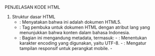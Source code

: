 PENJELASAN KODE HTML

1. Struktur dasar HTML
   - <!DOCTYPE html>: Menyatakan bahwa ini adalah dokumen HTML5.
   - <html lang="id">: Tag pembuka untuk dokumen HTML dengan atribut lang yang menunjukkan bahwa konten dalam bahasa Indonesia.
   - <head>: Bagian ini mengandung metadata, termasuk:
     - <meta charset="UTF-8">: Menentukan karakter encoding yang digunakan, yaitu UTF-8.
     - <meta name="viewport" content="width=device-width, initial-scale=1.0">: Mengatur tampilan responsif untuk perangkat mobile.
     - <title>: Judul halaman yang ditampilkan di tab browser.
     - <link rel="stylesheet" href="styles.css">: Menghubungkan file CSS eksternal untuk penataan (styling).
2. Bagian body
   - <body>: Bagian utama dari dokumen yang berisi konten yang ditampilkan.
   - <header>: Menyimpan judul utama dan navigasi.
     - <h1>: Judul utama halaman.
     - <nav>: Menyediakan navigasi utama dengan daftar tautan menggunakan <ul> (unordered list) dan <li> (list items).
3. Bagian utama (main)
   - <main>: Menyimpan konten utama halaman.
   - <section>: Mengorganisasi konten menjadi bagian-bagian yang berbeda, masing-masing dengan id unik untuk navigasi:
     - id="home": Menyambut pengunjung dengan deskripsi.
     - id="languages": Memperkenalkan bahasa-bahasa di dunia, di mana setiap bahasa dijelaskan dalam <div class="language">.
         - <h3>: Subjudul untuk setiap bahasa dengan tautan yang mengarah ke bagian tertentu di halaman.
         - <img>: Menampilkan gambar terkait dengan bahasa.
         - <p>: Deskripsi tentang bahasa tersebut, menggunakan kelas justify-text untuk merata-rata teks.
4. Bagian tentang dan sumber belajar
   - <section id="about">: Menyediakan informasi tentang manfaat belajar bahasa.
   - <section id="resources">: Mencantumkan berbagai sumber belajar, termasuk aplikasi, video, dan buku. Setiap sumber terdaftar dalam <ul> dengan <li> untuk masing-masing item, yang terdiri dari deskripsi dan gambar.
5. Bagian kontak dan footer
    - <section id="contact">: Menyediakan informasi kontak untuk pengunjung yang ingin berinteraksi atau bertanya.
    - <footer>: Menyediakan informasi hak cipta untuk halaman.

PENJELASAN KODE CSS

1. Global styles
   - font-family: Mengatur jenis font yang digunakan di halaman (Arial dan sans-serif).
   - background-color: Menetapkan warna latar belakang halaman menjadi abu-abu muda (#f4f4f4).
   - color: Menentukan warna teks menjadi abu-abu gelap (#333).
   - margin dan padding: Menghapus margin dan padding default pada elemen body.
3. Header styles
   - background-color: Menetapkan warna latar belakang header menjadi biru (#3498db).
   - color: Mengatur warna teks header menjadi putih.
   - padding: Memberikan ruang di dalam header.
   - text-align: Mengatur teks menjadi rata tengah.
5. Navigation styles
   - nav ul: Menghilangkan titik pada daftar dan padding default.
   - nav ul li: Mengatur item daftar menjadi baris dengan margin antar item.
   - nav ul li a: Mengatur warna tautan menjadi putih dan menghapus garis bawah.
   - transition: Menambahkan efek transisi halus untuk perubahan warna saat tautan dihover.
   - hover dan active: Mengubah warna tautan menjadi kuning (#ffcc00) saat dihover atau diklik.
7. Main content styles
   - main: Menambahkan padding di dalam elemen utama.
   - h2: Mengatur warna judul menjadi biru dan menambahkan garis bawah.
9. Image styles
   - width dan height: Mengatur ukuran gambar.
   - object-fit: Memastikan gambar tidak terdistorsi.
   - border-radius: Memberikan sudut melengkung pada gambar.
   - margin: Memberikan jarak vertikal antara gambar.
11. Language and resource list styles
   - .language-list: Mengatur daftar bahasa menjadi flexbox untuk tata letak yang responsif.
   - .language: Gaya untuk setiap elemen bahasa, termasuk latar belakang, batas, margin, padding, dan bayangan.
   - .resource-list: Menghilangkan titik pada daftar sumber dan padding.
   - .resource-list li: Menambahkan gaya serupa untuk elemen daftar sumber.
13. Resource item styles
   - .resource-item: Mengatur item sumber menjadi flexbox dengan penataan vertikal.
   - .resource-text: Memberikan lebih banyak ruang untuk teks dan memberikan jarak antara teks dan gambar.
   - .resource-image: Mengatur ukuran gambar dan memberikan sudut melengkung.
14. Text justification and link styles
   - .justify-text: Mengatur teks menjadi rata kiri dan kanan.
   - .language-link: Mengatur tautan agar mengikuti warna teks induk dan menghapus garis bawah.
   - .language-link:hover: Menambahkan garis bawah saat tautan dihover.
15. Footer styles
   - text-align: Mengatur teks footer menjadi rata tengah.
   - padding: Memberikan ruang di atas dan bawah teks footer.
   - background-color: Menetapkan warna latar belakang footer menjadi biru.
   - color: Mengatur warna teks footer menjadi putih.
   - position: Mengatur posisi relatif, memungkinkan penempatan footer di bagian bawah.
   - width: Mengatur lebar footer menjadi 100% dari elemen induk.
